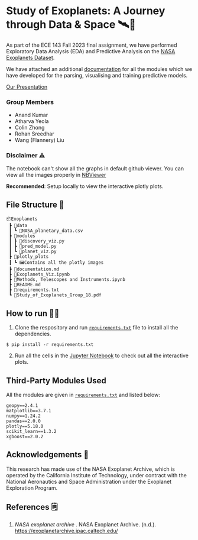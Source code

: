 # Study of Exoplanets: A Journey through Data & Space 🛰️🚀 
As part of the ECE 143 Fall 2023 final assignment, we have performed Exploratory Data Analysis (EDA) and Predictive Analysis on the [NASA Exoplanets Dataset](exoplanetarchive.ipac.caltech.edu/cgi-bin/TblView/nph-tblView?app=ExoTbls&config=PSCompPars).<br>

We have attached an additional [documentation](documentation.md) for all the modules which we have developed for the parsing, visualising and training predictive models.

[Our Presentation](Study_of_Exoplanets_Group_18.pdf)

### Group Members

* Anand Kumar
* Atharva Yeola
* Colin Zhong
* Rohan Sreedhar
* Wang (Flannery) Liu

### Disclaimer ⚠️
The notebook can't show all the graphs in default github viewer. You can view all the images properly in [NBViewer](https://nbviewer.org/github/rohansree/Exoplanets/blob/main/Exoplanets_Viz.ipynb)
<br>

<b>Recommended</b>: Setup locally to view the interactive plotly plots.

## File Structure 📂

```
📦Exoplanets
 ┣ 📂data
 ┃ ┗ 📜NASA_planetary_data.csv
 ┣ 📂modules
 ┃ ┣ 📜discovery_viz.py
 ┃ ┣ 📜pred_model.py
 ┃ ┗ 📜planet_viz.py
 ┣ 📂plotly_plots
 ┃ ┗ 🖼️Contains all the plotly images
 ┣ 📜documentation.md
 ┣ 📜Exoplanets_Viz.ipynb
 ┣ 📜Methods, Telescopes and Instruments.ipynb
 ┣ 📜README.md
 ┣ 📜requirements.txt
 ┗ 📜Study_of_Exoplanets_Group_18.pdf
 ```

## How to run 🧑‍💻
1. Clone the respository and run [`requirements.txt`](requirements.txt) file to install all the dependencies.
```
$ pip install -r requirements.txt
```
2. Run all the cells in the [Jupyter Notebook](Exoplanets_Viz.ipynb) to check out all the interactive plots.

## Third-Party Modules Used
All the modules are given in [`requirements.txt`](requirements.txt) and listed below:

```
geopy==2.4.1
matplotlib==3.7.1
numpy==1.24.2
pandas==2.0.0
plotly==5.18.0
scikit_learn==1.3.2
xgboost==2.0.2
```

## Acknowledgements 🙏
This research has made use of the NASA Exoplanet Archive, which is operated by the California Institute of Technology, under contract with the National Aeronautics and Space Administration under the Exoplanet Exploration Program.

## References 🗒️

1. <i>NASA exoplanet archive </i>. NASA Exoplanet Archive. (n.d.). https://exoplanetarchive.ipac.caltech.edu/ 



